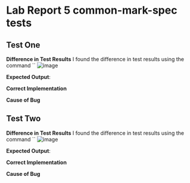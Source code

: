 # Lab Report 5 common-mark-spec tests 
## Test One 
**Difference in Test Results** I found the difference in test results using the command ``
![image]()

**Expected Output**:

**Correct Implementation**

**Cause of Bug**
## Test Two
**Difference in Test Results** I found the difference in test results using the command ``
![image]()

**Expected Output**:

**Correct Implementation**

**Cause of Bug**